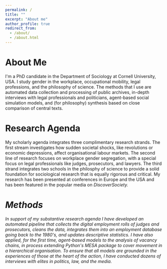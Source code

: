 ```yaml
---
permalink: /
title: ""
excerpt: "About me"
author_profile: true
redirect_from: 
  - /about/
  - /about.html
---
```


About Me
======

I'm a PhD candidate in the Department of Sociology at Cornell University, USA. I study gender in the workplace, occupational mobility, legal professions, and the philosophy of science. The methods that I use are automated data collection and processing of public archives, in-depth interviews with legal professionals and politicians, agent-based social simulation models, and (for philosophy) synthesis based on close comparison of central texts. 

Research Agenda
======

My scholarly agenda integrates three complimentary research strands. The first stream investigates how sudden societal shocks, like revolutions or economic depressions, affect organisational labour markets. The second line of research focuses on workplace gender segregation, with a special focus on legal professionals like judges, prosecutors, and lawyers. The third strand integrates two schools in the philosphy of science to provide a solid foundation for sociological research that is equally rigorous and critical. My research has been presented at conferences in Europe and the USA and has been featured in the popular media on <i>DiscoverSociety<i>.
  
Methods
======

In support of my substantive research agenda I have developed an automated pipeline that collects the digital employment rolls of judges and prosecutors, cleans the data, integrates them into an employment database going back to the 1980's, and updates descriptive statistics. I have also applied, for the first time, agent-based models to the analysis of vacancy chains, in process extending Python's MESA package to cover movement in a hierarchical organisation. To ensure that all models are grounded in the experiences of those at the heart of the action, I have conducted dozens of interviews with elites in politics, law, and the media. 
